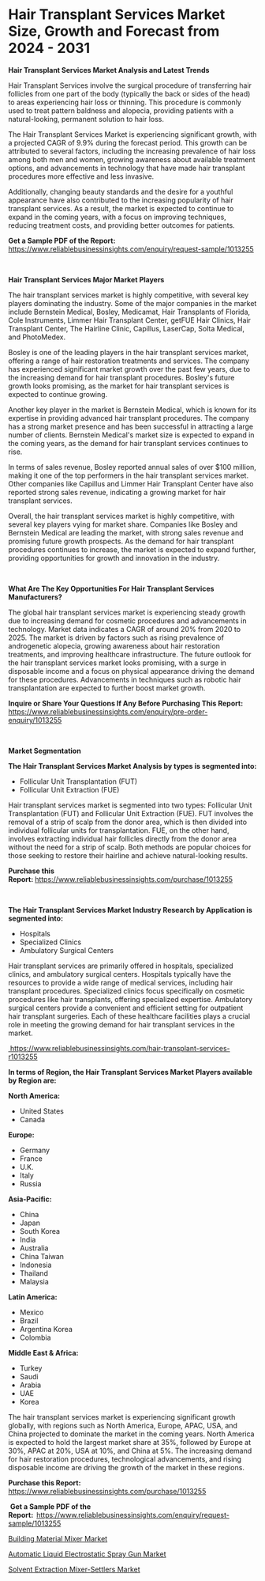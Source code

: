 <p><h1>Hair Transplant Services Market Size, Growth and Forecast from 2024 - 2031</h1></p><p><strong>Hair Transplant Services Market Analysis and Latest Trends</strong></p>
<p><p>Hair Transplant Services involve the surgical procedure of transferring hair follicles from one part of the body (typically the back or sides of the head) to areas experiencing hair loss or thinning. This procedure is commonly used to treat pattern baldness and alopecia, providing patients with a natural-looking, permanent solution to hair loss.</p><p>The Hair Transplant Services Market is experiencing significant growth, with a projected CAGR of 9.9% during the forecast period. This growth can be attributed to several factors, including the increasing prevalence of hair loss among both men and women, growing awareness about available treatment options, and advancements in technology that have made hair transplant procedures more effective and less invasive.</p><p>Additionally, changing beauty standards and the desire for a youthful appearance have also contributed to the increasing popularity of hair transplant services. As a result, the market is expected to continue to expand in the coming years, with a focus on improving techniques, reducing treatment costs, and providing better outcomes for patients.</p></p>
<p><strong>Get a Sample PDF of the Report:&nbsp;</strong> <a href="https://www.reliablebusinessinsights.com/enquiry/request-sample/1013255">https://www.reliablebusinessinsights.com/enquiry/request-sample/1013255</a></p>
<p>&nbsp;</p>
<p><strong>Hair Transplant Services Major Market Players</strong></p>
<p><p>The hair transplant services market is highly competitive, with several key players dominating the industry. Some of the major companies in the market include Bernstein Medical, Bosley, Medicamat, Hair Transplants of Florida, Cole Instruments, Limmer Hair Transplant Center, getFUE Hair Clinics, Hair Transplant Center, The Hairline Clinic, Capillus, LaserCap, Solta Medical, and PhotoMedex.</p><p>Bosley is one of the leading players in the hair transplant services market, offering a range of hair restoration treatments and services. The company has experienced significant market growth over the past few years, due to the increasing demand for hair transplant procedures. Bosley's future growth looks promising, as the market for hair transplant services is expected to continue growing.</p><p>Another key player in the market is Bernstein Medical, which is known for its expertise in providing advanced hair transplant procedures. The company has a strong market presence and has been successful in attracting a large number of clients. Bernstein Medical's market size is expected to expand in the coming years, as the demand for hair transplant services continues to rise.</p><p>In terms of sales revenue, Bosley reported annual sales of over $100 million, making it one of the top performers in the hair transplant services market. Other companies like Capillus and Limmer Hair Transplant Center have also reported strong sales revenue, indicating a growing market for hair transplant services.</p><p>Overall, the hair transplant services market is highly competitive, with several key players vying for market share. Companies like Bosley and Bernstein Medical are leading the market, with strong sales revenue and promising future growth prospects. As the demand for hair transplant procedures continues to increase, the market is expected to expand further, providing opportunities for growth and innovation in the industry.</p></p>
<p>&nbsp;</p>
<p><strong>What Are The Key Opportunities For Hair Transplant Services Manufacturers?</strong></p>
<p><p>The global hair transplant services market is experiencing steady growth due to increasing demand for cosmetic procedures and advancements in technology. Market data indicates a CAGR of around 20% from 2020 to 2025. The market is driven by factors such as rising prevalence of androgenetic alopecia, growing awareness about hair restoration treatments, and improving healthcare infrastructure. The future outlook for the hair transplant services market looks promising, with a surge in disposable income and a focus on physical appearance driving the demand for these procedures. Advancements in techniques such as robotic hair transplantation are expected to further boost market growth.</p></p>
<p><strong>Inquire or Share Your Questions If Any Before Purchasing This Report:</strong> <a href="https://www.reliablebusinessinsights.com/enquiry/pre-order-enquiry/1013255">https://www.reliablebusinessinsights.com/enquiry/pre-order-enquiry/1013255</a></p>
<p>&nbsp;</p>
<p><strong>Market Segmentation</strong></p>
<p><strong>The Hair Transplant Services Market Analysis by types is segmented into:</strong></p>
<p><ul><li>Follicular Unit Transplantation (FUT)</li><li>Follicular Unit Extraction (FUE)</li></ul></p>
<p><p>Hair transplant services market is segmented into two types: Follicular Unit Transplantation (FUT) and Follicular Unit Extraction (FUE). FUT involves the removal of a strip of scalp from the donor area, which is then divided into individual follicular units for transplantation. FUE, on the other hand, involves extracting individual hair follicles directly from the donor area without the need for a strip of scalp. Both methods are popular choices for those seeking to restore their hairline and achieve natural-looking results.</p></p>
<p><strong>Purchase this Report:&nbsp;</strong><a href="https://www.reliablebusinessinsights.com/purchase/1013255">https://www.reliablebusinessinsights.com/purchase/1013255</a></p>
<p>&nbsp;</p>
<p><strong>The Hair Transplant Services Market Industry Research by Application is segmented into:</strong></p>
<p><ul><li>Hospitals</li><li>Specialized Clinics</li><li>Ambulatory Surgical Centers</li></ul></p>
<p><p>Hair transplant services are primarily offered in hospitals, specialized clinics, and ambulatory surgical centers. Hospitals typically have the resources to provide a wide range of medical services, including hair transplant procedures. Specialized clinics focus specifically on cosmetic procedures like hair transplants, offering specialized expertise. Ambulatory surgical centers provide a convenient and efficient setting for outpatient hair transplant surgeries. Each of these healthcare facilities plays a crucial role in meeting the growing demand for hair transplant services in the market.</p></p>
<p><a href="https://www.reliablebusinessinsights.com/hair-transplant-services-r1013255">&nbsp;https://www.reliablebusinessinsights.com/hair-transplant-services-r1013255</a></p>
<p><strong>In terms of Region, the Hair Transplant Services Market Players available by Region are:</strong></p>
<p>
    <p> <strong> North America: </strong>
        <ul>
            <li>United States</li>
            <li>Canada</li>
        </ul>
        </p> 
    <p> <strong> Europe: </strong>
        <ul>
            <li>Germany</li>
            <li>France</li>
            <li>U.K.</li>
            <li>Italy</li>
            <li>Russia</li>
        </ul>
        </p> 
    <p> <strong> Asia-Pacific: </strong>
        <ul>
            <li>China</li>
            <li>Japan</li>
            <li>South Korea</li>
            <li>India</li>
            <li>Australia</li>
            <li>China Taiwan</li>
            <li>Indonesia</li>
            <li>Thailand</li>
            <li>Malaysia</li>
        </ul>
        </p> 
    <p> <strong> Latin America: </strong>
        <ul>
            <li>Mexico</li>
            <li>Brazil</li>
            <li>Argentina Korea</li>
            <li>Colombia</li>
        </ul>
        </p> 
    <p> <strong> Middle East & Africa: </strong>
        <ul>
            <li>Turkey</li>
            <li>Saudi</li>
            <li>Arabia</li>
            <li>UAE</li>
            <li>Korea</li>
        </ul>
    </p>
    </p>
<p><p>The hair transplant services market is experiencing significant growth globally, with regions such as North America, Europe, APAC, USA, and China projected to dominate the market in the coming years. North America is expected to hold the largest market share at 35%, followed by Europe at 30%, APAC at 20%, USA at 10%, and China at 5%. The increasing demand for hair restoration procedures, technological advancements, and rising disposable income are driving the growth of the market in these regions.</p></p>
<p><strong>Purchase this Report: </strong><a href="https://www.reliablebusinessinsights.com/purchase/1013255">https://www.reliablebusinessinsights.com/purchase/1013255</a></p>
<p>&nbsp;<strong>Get a Sample PDF of the Report:&nbsp;&nbsp;</strong><a href="https://www.reliablebusinessinsights.com/enquiry/request-sample/1013255">https://www.reliablebusinessinsights.com/enquiry/request-sample/1013255</a></p>
<p><strong></strong></p>
<p><p><a href="https://github.com/fauzi1101fauzi/Market-Research-Report-List-1/blob/main/building-material-mixer-market.md">Building Material Mixer Market</a></p><p><a href="https://github.com/isharif044/Market-Research-Report-List-1/blob/main/automatic-liquid-electrostatic-spray-gun-market.md">Automatic Liquid Electrostatic Spray Gun Market</a></p><p><a href="https://github.com/abdillahsp58/Market-Research-Report-List-1/blob/main/solvent-extraction-mixer-settlers-market.md">Solvent Extraction Mixer-Settlers Market</a></p></p>